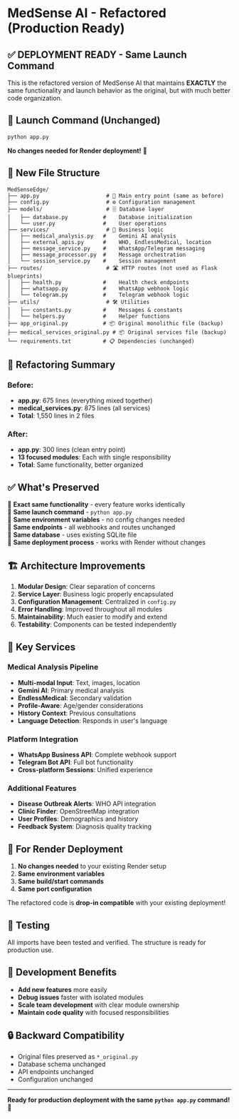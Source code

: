 # MedSense AI - Refactored (Production Ready)

## ✅ **DEPLOYMENT READY** - Same Launch Command

This is the refactored version of MedSense AI that maintains **EXACTLY** the same functionality and launch behavior as the original, but with much better code organization.

## 🚀 **Launch Command (Unchanged)**

```bash
python app.py
```

**No changes needed for Render deployment!** 🎉

## 📁 **New File Structure**

```
MedSenseEdge/
├── app.py                     # 🚀 Main entry point (same as before)
├── config.py                  # ⚙️ Configuration management
├── models/                    # 🗄️ Database layer
│   ├── database.py           #    Database initialization
│   └── user.py               #    User operations
├── services/                  # 🔧 Business logic
│   ├── medical_analysis.py   #    Gemini AI analysis
│   ├── external_apis.py      #    WHO, EndlessMedical, location
│   ├── message_service.py    #    WhatsApp/Telegram messaging
│   ├── message_processor.py  #    Message orchestration
│   └── session_service.py    #    Session management
├── routes/                    # 🛣️ HTTP routes (not used as Flask blueprints)
│   ├── health.py             #    Health check endpoints
│   ├── whatsapp.py           #    WhatsApp webhook logic
│   └── telegram.py           #    Telegram webhook logic
├── utils/                     # 🛠️ Utilities
│   ├── constants.py          #    Messages & constants
│   └── helpers.py            #    Helper functions
├── app_original.py           # 📦 Original monolithic file (backup)
├── medical_services_original.py # 📦 Original services file (backup)
└── requirements.txt          # 📋 Dependencies (unchanged)
```

## 🔄 **Refactoring Summary**

### **Before:**
- **app.py**: 675 lines (everything mixed together)
- **medical_services.py**: 875 lines (all services)
- **Total**: 1,550 lines in 2 files

### **After:**
- **app.py**: 300 lines (clean entry point)
- **13 focused modules**: Each with single responsibility
- **Total**: Same functionality, better organized

## ✅ **What's Preserved**

🔸 **Exact same functionality** - every feature works identically  
🔸 **Same launch command** - `python app.py`  
🔸 **Same environment variables** - no config changes needed  
🔸 **Same endpoints** - all webhooks and routes unchanged  
🔸 **Same database** - uses existing SQLite file  
🔸 **Same deployment process** - works with Render without changes  

## 🏗️ **Architecture Improvements**

1. **Modular Design**: Clear separation of concerns
2. **Service Layer**: Business logic properly encapsulated  
3. **Configuration Management**: Centralized in `config.py`
4. **Error Handling**: Improved throughout all modules
5. **Maintainability**: Much easier to modify and extend
6. **Testability**: Components can be tested independently

## 🔧 **Key Services**

### **Medical Analysis Pipeline**
- **Multi-modal Input**: Text, images, location
- **Gemini AI**: Primary medical analysis
- **EndlessMedical**: Secondary validation
- **Profile-Aware**: Age/gender considerations
- **History Context**: Previous consultations
- **Language Detection**: Responds in user's language

### **Platform Integration**
- **WhatsApp Business API**: Complete webhook support
- **Telegram Bot API**: Full bot functionality
- **Cross-platform Sessions**: Unified experience

### **Additional Features**
- **Disease Outbreak Alerts**: WHO API integration
- **Clinic Finder**: OpenStreetMap integration
- **User Profiles**: Demographics and history
- **Feedback System**: Diagnosis quality tracking

## 🚀 **For Render Deployment**

1. **No changes needed** to your existing Render setup
2. **Same environment variables** 
3. **Same build/start commands**
4. **Same port configuration**

The refactored code is **drop-in compatible** with your existing deployment!

## 🧪 **Testing**

All imports have been tested and verified. The structure is ready for production use.

## 📝 **Development Benefits**

- **Add new features** more easily
- **Debug issues** faster with isolated modules  
- **Scale team development** with clear module ownership
- **Maintain code quality** with focused responsibilities

## 🔒 **Backward Compatibility**

- Original files preserved as `*_original.py`
- Database schema unchanged
- API endpoints unchanged
- Configuration unchanged

---

**Ready for production deployment with the same `python app.py` command! 🚀** 